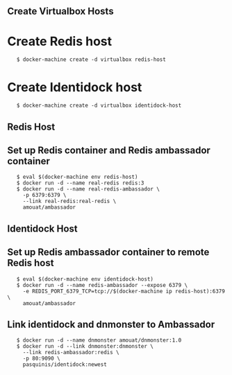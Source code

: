 ## Create Virtualbox Hosts
# Create Redis host
```
   $ docker-machine create -d virtualbox redis-host
```

# Create Identidock host
```
   $ docker-machine create -d virtualbox identidock-host
```

## Redis Host
## Set up Redis container and Redis ambassador container
```
   $ eval $(docker-machine env redis-host)
   $ docker run -d --name real-redis redis:3
   $ docker run -d --name real-redis-ambassador \
     -p 6379:6379 \
     --link real-redis:real-redis \
     amouat/ambassador
```

## Identidock Host
## Set up Redis ambassador container to remote Redis host
```
   $ eval $(docker-machine env identidock-host)
   $ docker run -d --name redis-ambassador --expose 6379 \
     -e REDIS_PORT_6379_TCP=tcp://$(docker-machine ip redis-host):6379 \
     amouat/ambassador
```
## Link identidock and dnmonster to Ambassador
```
   $ docker run -d --name dnmonster amouat/dnmonster:1.0
   $ docker run -d --link dnmonster:dnmonster \
     --link redis-ambassador:redis \
     -p 80:9090 \
     pasquinis/identidock:newest
```
